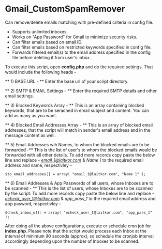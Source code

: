 Gmail_CustomSpamRemover
=======================

Can remove/delete emails matching with pre-defined criteria in config file. 

* Supports unlimited inboxes. 
* Works on "App Password" for Gmail to minimize security risks.
* Can filter emails based on email ID.
* Can filter emails based on restricted keywords specified in config file.
* Forwards filtered email(s) to the email address specified in the config file before deleting it from user's inbox.

To execute this script, open **config.php** and do the required settings. That would include the following heads -
 
** 1) BASE URL - ** Enter the base url of your script directory.

** 2) SMTP & EMAIL Settings - ** Enter the required SMTP details and other email settings.

** 3) Blocked Keywords Array - ** This is an array containing blocked keywords, that are to be serached in email subject and content. You can add as many as you want.

** 4) Blocked Email Addresses Array - ** This is an array of blocked email addresses, that the script will match in sender's email address and in the message content as well.

** 5) Email Addresses wih Names, to whom the blocked emails are to be forwarded -** This is the list of user's to whom the blocked emails would be forwarded with all other details. To add more records copy paste the below line and replace - *email_1@laitkor.com* & *Name 1* to the required email address and name, respectivley -
```
$to_email_addresses[] = array( "email_1@laitkor.com", "Name 1" );
```

** 6) Email Addresses & App Passwords of all users, whose Inboxes are to be scanned - **  This is the list of users, whose Inboxes are to be scanned by the script. To add more records copy paste the below line and replace - *echeck_user_1@laitkor.com* & *app_pass_1* to the required email address and app pasword, respectivley -
```
$check_inbox_of[] = array( "echeck_user_1@laitkor.com", "app_pass_1" );
```

After doing all the above configurations, execute or schedule cron job for **index.php**. Please note that the script would process each Inbox at the interval of minimum 90 seconds (approx), so schedule the cronjob interval accordingly depending upon the number of Inboxes to be scanned.
